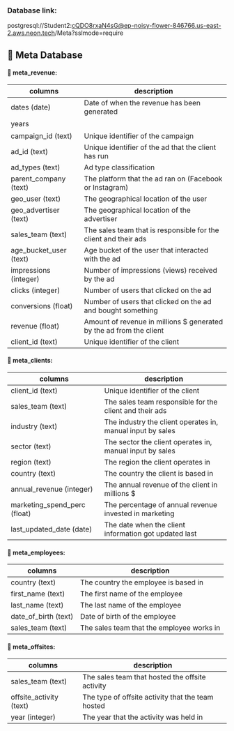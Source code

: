 ### Database link:

postgresql://Student2:cQDO8rxaN4sG@ep-noisy-flower-846766.us-east-2.aws.neon.tech/Meta?sslmode=require

## 🧱 Meta Database
 
#### 🧱 meta_revenue:

| columns                | description                                                         |
|------------------------|---------------------------------------------------------------------|
| dates (date)           | Date of when the revenue has been generated                         |
| years                  | ㅤ                                                                  |
| campaign_id (text)     | Unique identifier of the campaign                                   |
| ad_id (text)           | Unique identifier of the ad that the client has run                 |
| ad_types (text)        | Ad type classification                                              |
| parent_company (text)  | The platform that the ad ran on (Facebook or Instagram)             |
| geo_user (text)        | The geographical location of the user                               |
| geo_advertiser (text)  | The geographical location of the advertiser                         |
| sales_team (text)      | The sales team that is responsible for the client and their ads     |
| age_bucket_user (text) | Age bucket of the user that interacted with the ad                  |
| impressions (integer)  | Number of impressions (views) received by the ad                    |
| clicks (integer)       | Number of users that clicked on the ad                              |
| conversions (float)    | Number of users that clicked on the ad and bought something         |
| revenue (float)        | Amount of revenue in millions $ generated by the ad from the client |
| client_id (text)       | Unique identifier of the client                                     |

#### 🧱 meta_clients:

| columns                      | description                                                 |
|------------------------------|-------------------------------------------------------------|
| client_id (text)             | Unique identifier of the client                             |
| sales_team (text)            | The sales team responsible for the client and their ads     |
| industry (text)              | The industry the client operates in, manual input by sales  |
| sector (text)                | The sector the client operates in, manual input by sales    |
| region (text)                | The region the client operates in                           |
| country (text)               | The country the client is based in                          |
| annual_revenue (integer)     | The annual revenue of the client in millions $              |
| marketing_spend_perc (float) | The percentage of annual revenue invested in marketing      |
| last_updated_date (date)     | The date when the client information got updated last       |

#### 🧱 meta_employees:

| columns              | description                               |
|----------------------|-------------------------------------------|
| country (text)       | The country the employee is based in      |
| first_name (text)    | The first name of the employee            |
| last_name (text)     | The last name of the employee             |
| date_of_birth (text) | Date of birth of the employee             |
| sales_team (text)    | The sales team that the employee works in |

#### 🧱 meta_offsites:

| columns                 | description                                       |
|-------------------------|---------------------------------------------------|
| sales_team (text)       | The sales team that hosted the offsite activity   |
| offsite_activity (text) | The type of offsite activity that the team hosted |
| year (integer)          | The year that the activity was held in            |
